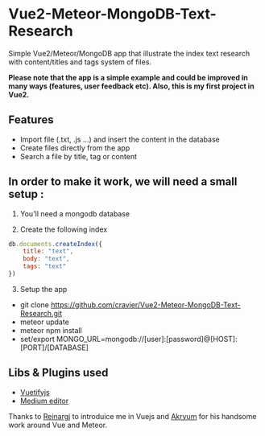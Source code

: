 # Vue2-Meteor-MongoDB-Text-Research

Simple Vue2/Meteor/MongoDB app that illustrate the index text research with content/titles and tags system of files.

<b>Please note that the app is a simple example and could be improved in many ways (features, user feedback etc). Also, this is my first project in Vue2.</b>

## Features
- Import file (.txt, .js ...) and insert the content in the database
- Create files directly from the app
- Search a file by title, tag or content

## In order to make it work, we will need a small setup :

1. You'll need a mongodb database

2. Create the following index

```javascript
db.documents.createIndex({
    title: "text",
    body: "text",
    tags: "text"
})
```

3. Setup the app
- git clone https://github.com/cravier/Vue2-Meteor-MongoDB-Text-Research.git
- meteor update
- meteor npm install
- set/export MONGO_URL=mongodb://[user]:[password]@[HOST]:[PORT]/[DATABASE]

## Libs & Plugins used
- <a href="https://vuetifyjs.com/">Vuetifyjs</a>
- <a href="https://franzskuffka.github.io/vue-medium-editor/">Medium editor</a>

Thanks to <a href="https://github.com/ReinargJ">Reinargj</a> to introduice me in Vuejs and <a href="https://github.com/Akryum">Akryum</a> for his handsome work around Vue and Meteor.
